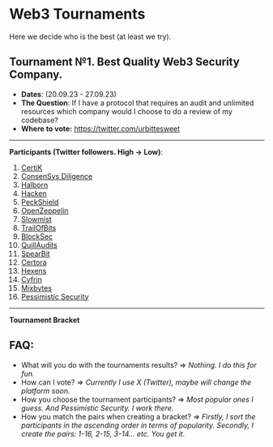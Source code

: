 # Web3 Tournaments
Here we decide who is the best (at least we try).

## Tournament №1. Best Quality Web3 Security Company.
* **Dates**: (20.09.23 - 27.09.23)
* **The Question**: If I have a protocol that requires an audit and unlimited resources which company would I choose to do a review of my codebase?
* **Where to vote:** https://twitter.com/urbittesweet
---
**Participants (Twitter followers. High -> Low)**:
1. [CertiK](https://www.certik.com/)
2. [ConsenSys Diligence](https://consensys.io/diligence/)
3. [Halborn](https://www.halborn.com/)
4. [Hacken](https://hacken.io/)
5. [PeckShield](https://peckshield.com/)
6. [OpenZeppelin](https://www.openzeppelin.com/)
7. [Slowmist](https://www.slowmist.com/)
8. [TrailOfBits](https://www.trailofbits.com/)
9. [BlockSec](https://blocksec.com/)
10. [QuillAudits](https://www.quillaudits.com/smart-contract-audit)
11. [SpearBit](https://spearbit.com/)
12. [Certora](https://www.certora.com/)
13. [Hexens](https://hexens.io/)
14. [Cyfrin](https://www.cyfrin.io/)
15. [Mixbytes](https://mixbytes.io/)
16. [Pessimistic Security](https://pessimistic.io/)
---
**Tournament Bracket**


## FAQ:
* What will you do with the tournaments results? => _Nothing. I do this for fun._
* How can I vote? => _Currently I use X (Twitter), maybe will change the platform soon._
* How you choose the tournament participants? => _Most popular ones I guess. And Pessimistic Security. I work there._
* How you match the pairs when creating a bracket? => _Firstly, I sort the participants in the ascending order in terms of popularity. Secondly, I create the pairs: 1-16, 2-15, 3-14... etc. You get it._
